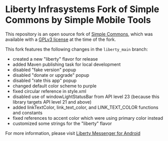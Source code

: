 # Liberty Infrasystems Fork of Simple Commons by Simple Mobile Tools

This repository is an open source fork of [Simple Commons](https://github.com/SimpleMobileTools/Simple-Commons), which was available with a [GPLv3 license](https://www.gnu.org/licenses/gpl-3.0.html) at the time of the
fork.

This fork features the following changes in the `liberty_main` branch:

* created a new "liberty" flavor for release
* added Maven publishing task for local development
* disabled "fake version" popup
* disabled "donate or upgrade" popup
* disabled "rate this app" popup
* changed default color scheme to purple
* fixed circular reference in style.xml
* disabled use of windowLightStatusBar from API level 23 (because this library targets API level 21 and above)
* added linkTextColor, link_text_color, and LINK_TEXT_COLOR functions and constants
* fixed references to accent color which were using primary color instead
* customized some strings for the "liberty" flavor

For more information, please visit [Liberty Messenger for Android](https://github.com/libertyio/liberty-messenger-android)
